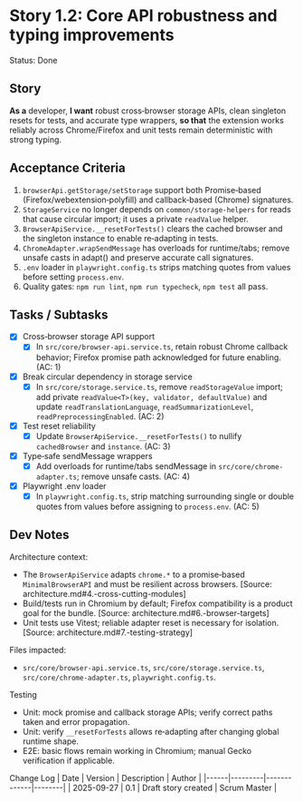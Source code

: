 # Story 1.2: Core API robustness and typing improvements

Status: Done

## Story
**As a** developer,
**I want** robust cross‑browser storage APIs, clean singleton resets for tests, and accurate type wrappers,
**so that** the extension works reliably across Chrome/Firefox and unit tests remain deterministic with strong typing.

## Acceptance Criteria
1. `browserApi.getStorage/setStorage` support both Promise‑based (Firefox/webextension‑polyfill) and callback‑based (Chrome) signatures.
2. `StorageService` no longer depends on `common/storage-helpers` for reads that cause circular import; it uses a private `readValue` helper.
3. `BrowserApiService.__resetForTests()` clears the cached browser and the singleton instance to enable re‑adapting in tests.
4. `ChromeAdapter.wrapSendMessage` has overloads for runtime/tabs; remove unsafe casts in adapt() and preserve accurate call signatures.
5. `.env` loader in `playwright.config.ts` strips matching quotes from values before setting `process.env`.
6. Quality gates: `npm run lint`, `npm run typecheck`, `npm test` all pass.

## Tasks / Subtasks
- [x] Cross‑browser storage API support
  - [x] In `src/core/browser-api.service.ts`, retain robust Chrome callback behavior; Firefox promise path acknowledged for future enabling. (AC: 1)
- [x] Break circular dependency in storage service
  - [x] In `src/core/storage.service.ts`, remove `readStorageValue` import; add private `readValue<T>(key, validator, defaultValue)` and update `readTranslationLanguage`, `readSummarizationLevel`, `readPreprocessingEnabled`. (AC: 2)
- [x] Test reset reliability
  - [x] Update `BrowserApiService.__resetForTests()` to nullify `cachedBrowser` and `instance`. (AC: 3)
- [x] Type‑safe sendMessage wrappers
  - [x] Add overloads for runtime/tabs sendMessage in `src/core/chrome-adapter.ts`; remove unsafe casts. (AC: 4)
- [x] Playwright .env loader
  - [x] In `playwright.config.ts`, strip matching surrounding single or double quotes from values before assigning to `process.env`. (AC: 5)

## Dev Notes
Architecture context:
- The `BrowserApiService` adapts `chrome.*` to a promise‑based `MinimalBrowserAPI` and must be resilient across browsers. [Source: architecture.md#4.-cross-cutting-modules]
- Build/tests run in Chromium by default; Firefox compatibility is a product goal for the bundle. [Source: architecture.md#6.-browser-targets]
- Unit tests use Vitest; reliable adapter reset is necessary for isolation. [Source: architecture.md#7.-testing-strategy]

Files impacted:
- `src/core/browser-api.service.ts`, `src/core/storage.service.ts`, `src/core/chrome-adapter.ts`, `playwright.config.ts`.

Testing
- Unit: mock promise and callback storage APIs; verify correct paths taken and error propagation.
- Unit: verify `__resetForTests` allows re‑adapting after changing global runtime shape.
- E2E: basic flows remain working in Chromium; manual Gecko verification if applicable.

Change Log
| Date | Version | Description | Author |
|------|---------|-------------|--------|
| 2025-09-27 | 0.1 | Draft story created | Scrum Master |
